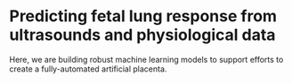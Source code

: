 # Predicting fetal lung response from ultrasounds and physiological data

Here, we are building robust machine learning models to support efforts to create a fully-automated artificial placenta.  